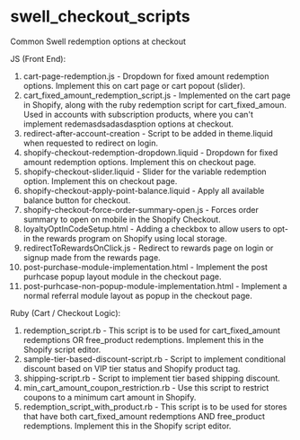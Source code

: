 # swell_checkout_scripts

Common Swell redemption options at checkout

JS (Front End):

1. cart-page-redemption.js - Dropdown for fixed amount redemption options. Implement this on cart page or cart popout (slider).
2. cart_fixed_amount_redemption_script.js - Implemented on the cart page in Shopify, along with the ruby redemption script for cart_fixed_amoun. Used in accounts with subscription products, where you can't implement redemasdsadasdasption options at checkout.
3. redirect-after-account-creation - Script to be added in theme.liquid when requested to redirect on login.
4. shopify-checkout-redemption-dropdown.liquid - Dropdown for fixed amount redemption options. Implement this on checkout page.
5. shopify-checkout-slider.liquid - Slider for the variable redemption option. Implement this on checkout page.
6. shopify-checkout-apply-point-balance.liquid - Apply all available balance button for checkout.
7. shopify-checkout-force-order-summary-open.js - Forces order summary to open on mobile in the Shopify Checkout.
8. loyaltyOptInCodeSetup.html - Adding a checkbox to allow users to opt-in the rewards program on Shopify using local storage.
9. redirectToRewardsOnClick.js - Redirect to rewards page on login or signup made from the rewards page.
10. post-purchase-module-implementation.html - Implement the post purhcase popup layout module in the checkout page.
11. post-purhcase-non-popup-module-implementation.html - Implement a normal referral module layout as popup in the checkout page.

Ruby (Cart / Checkout Logic):

1. redemption_script.rb - This script is to be used for cart_fixed_amount redemptions OR free_product redemptions. Implement this in the Shopify script editor.
2. sample-tier-based-discount-script.rb - Script to implement conditional discount based on VIP tier status and Shopify product tag.
3. shipping-script.rb - Script to implement tier based shipping discount.
4. min_cart_amount_coupon_restriction.rb - Use this script to restrict coupons to a minimum cart amount in Shopify.
5. redemption_script_with_product.rb - This script is to be used for stores that have both cart_fixed_amount redemptions AND free_product redemptions. Implement this in the Shopify script editor.
